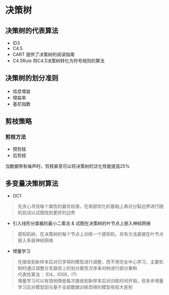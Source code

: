 # 决策树

## 决策树的代表算法
* ID3
* C4.5
* CART 提供了决策树的阅读指南
* C4.5Rule 将C4.5决策树转化为符号规则的算法

## 决策树的划分准则
* 信息增益
* 增益率
* 基尼指数


## 剪枝策略
### 剪枝方法
* 预剪枝
* 后剪枝

当数据带有噪声时，剪枝甚至可以将决策树的泛化性能提高25%

## 多变量决策树算法
* OC1
> 先贪心寻找每个属性的最优权值，在局部优化的基础上再对分裂边界进行随机扰动以试图找到更好的边界
* 引入线形分类器的最小二乘法 & 试图在决策树的叶节点上嵌入神经网络
> 感知机树，在决策树的每个节点上训练一个感知机，另有方法直接在叶节点嵌入多层神经网络
* 增量学习
> 在接收到新样本后对已学得的模型进行调整，而不用完全中心学习，主要机制时通过调整分支路径上的划分属性次序来对树进行部分重构 \
> 代表性算法： ID4，ID5R，ITI \
> 增量学习可以有效地降低每次接收到新样本后对训练时间开销，但多步增量学习后对模型回与基于全部数据训练而得的模型有较大差别

